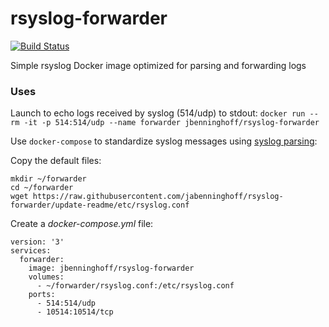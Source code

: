 # rsyslog-forwarder
[![Build Status](https://travis-ci.com/jabenninghoff/rsyslog-forwarder.svg?branch=master)](https://travis-ci.com/jabenninghoff/rsyslog-forwarder)

Simple rsyslog Docker image optimized for parsing and forwarding logs

### Uses

Launch to echo logs received by syslog (514/udp) to stdout:
`docker run --rm -it -p 514:514/udp --name forwarder jbenninghoff/rsyslog-forwarder`

Use `docker-compose` to standardize syslog messages using [syslog parsing](http://www.rsyslog.com/doc/syslog_parsing.html):

Copy the default files:
```
mkdir ~/forwarder
cd ~/forwarder
wget https://raw.githubusercontent.com/jabenninghoff/rsyslog-forwarder/update-readme/etc/rsyslog.conf
```

Create a *docker-compose.yml* file:
```
version: '3'
services:
  forwarder:
    image: jbenninghoff/rsyslog-forwarder
    volumes:
      - ~/forwarder/rsyslog.conf:/etc/rsyslog.conf
    ports:
      - 514:514/udp
      - 10514:10514/tcp
```
